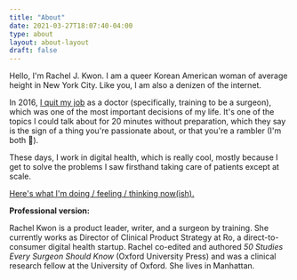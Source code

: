 ```yaml
---
title: "About"
date: 2021-03-27T18:07:40-04:00
type: about
layout: about-layout
draft: false
---
```


<div class="headline">Hello, I'm Rachel J. Kwon. I am a queer Korean American woman of average height in New York City. Like you, I am also a denizen of the internet.</div>

In 2016, <a href="https://www.theguardian.com/commentisfree/2016/jun/15/i-quit-medicine-heres-what-future-doctors-should-know">I quit my job</a> as a doctor (specifically, training to be a surgeon), which was one of the most important decisions of my life. It's one of the topics I could talk about for 20 minutes without preparation, which they say is the sign of a thing you're passionate about, or that you're a rambler (I'm both 💅). 

These days, I work in digital health, which is really cool, mostly because I get to solve the problems I saw firsthand taking care of patients except at scale. 

<!-- I have removed 122 gallbladders. "Why is that relevant?" you ask. First of all, I don't like your tone. Second of all, good question. It's not. Except sometimes when I get annoyed by someone on the street, I think to myself, "Well, at least I've probably taken out more gallbladders than they have." It is also listed as a fun fact on my <a href="https://www.imdb.com/name/nm9087310/">IMDb page</a>. -->

[Here's what I'm doing / feeling / thinking now(ish).](/now)
<!-- 
{{< figure src="multikwon.jpg" caption="Kwontuplets (and Calla) at home in Tribeca" alt="A Photoshopped image of 5 Kwons and one Calla, all wearing various matching sweatsuits, on a grey sectional couch" class="multikwon" >}} -->

**Professional version:**

Rachel Kwon is a product leader, writer, and a surgeon by training. She currently works as Director of Clinical Product Strategy at Ro, a direct-to-consumer digital health startup. Rachel co-edited and authored _50 Studies Every Surgeon Should Know_ (Oxford University Press) and was a clinical research fellow at the University of Oxford. She lives in Manhattan.